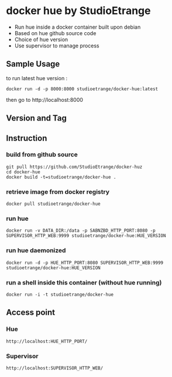# docker hue by StudioEtrange

* Run hue inside a docker container built upon debian
* Based on hue github source code
* Choice of hue version
* Use supervisor to manage process


## Sample Usage

to run latest hue version :

	docker run -d -p 8000:8000 studioetrange/docker-hue:latest

then go to http://localhost:8000

## Version and Tag

## Instruction 

### build from github source

	git pull https://github.com/StudioEtrange/docker-huz
	cd docker-hue
	docker build -t=studioetrange/docker-hue .

### retrieve image from docker registry

	docker pull studioetrange/docker-hue

### run hue 

	docker run -v DATA_DIR:/data -p SABNZBD_HTTP_PORT:8080 -p SUPERVISOR_HTTP_WEB:9999 studioetrange/docker-hue:HUE_VERSION

### run hue daemonized

	docker run -d -p HUE_HTTP_PORT:8080 SUPERVISOR_HTTP_WEB:9999 studioetrange/docker-hue:HUE_VERSION


### run a shell inside this container (without hue running)

	docker run -i -t studioetrange/docker-hue

## Access point

### Hue

	http://localhost:HUE_HTTP_PORT/

### Supervisor

	http://localhost:SUPERVISOR_HTTP_WEB/
